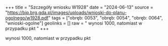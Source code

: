 +++
title = "Szczegóły wniosku W1928"
date = "2024-06-13"
source = "https://bip.brg.gda.pl/images/uploads/wnioski-do-planu-ogolnego/w1928.pdf"
tags = ["obręb: 0053", "obręb: 0054", "obręb: 0064", "wnioski-ogolne"]
geolinks = []
raw = " wynosi 1000, natomiast w przypadku pkt "
+++

 wynosi 1000, natomiast w przypadku pkt 


